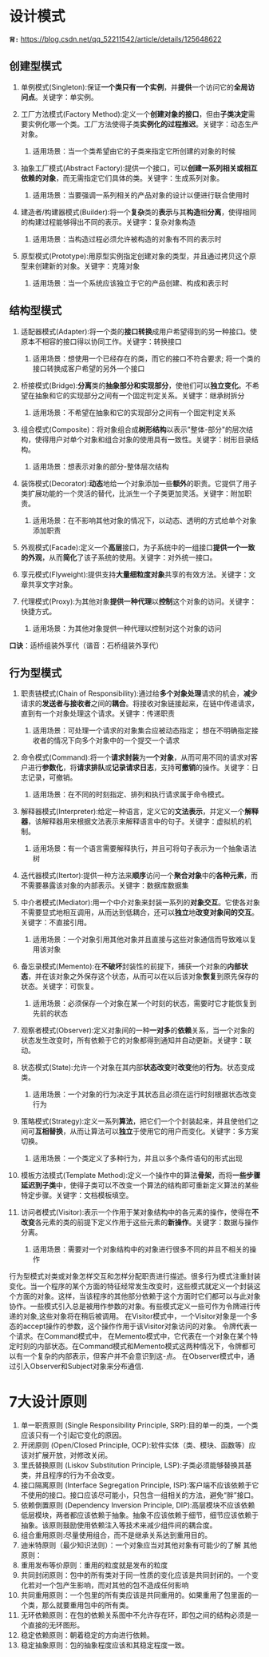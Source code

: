 # 设计模式
**`背:`** https://blog.csdn.net/qq_52211542/article/details/125648622

## 创建型模式
1. 单例模式(Singleton):保证**一个类只有一个实例**，并**提供**一个访问它的**全局访问点**。关键字：单实例。
2. 工厂方法模式(Factory Method):定义一个**创建对象的接口**，但由**子类决定**需要实例化哪一个类。工厂方法使得子类**实例化的过程推迟**。关键字：动态生产对象。
   1. 适用场景：当一个类希望由它的子类来指定它所创建的对象的时候

3. 抽象工厂模式(Abstract Factory):提供一个接口，可以**创建一系列相关或相互依赖的对象**，而无需指定它们具体的类。关键字：生成系列对象。
   1. 适用场景：当要强调一系列相关的产品对象的设计以便进行联合使用时

4. 建造者/构建器模式(Builder):将一个**复杂**类的**表示**与其**构造**相**分离**，使得相同的构建过程能够得出不同的表示。关键字：复杂对象构造
   1. 适用场景：当构造过程必须允许被构造的对象有不同的表示时

5. 原型模式(Prototype):用原型实例指定创建对象的类型，并且通过拷贝这个原型来创建新的对象。关键字：克隆对象
   1. 适用场景：当一个系统应该独立于它的产品创建、构成和表示时


## 结构型模式
1. 适配器模式(Adapter):将一个类的**接口转换**成用户希望得到的另一种接口。使原本不相容的接口得以协同工作。关键字：转换接口
   1. 适用场景：想使用一个已经存在的类，而它的接口不符合要求; 将一个类的接口转换成客户希望的另外一个接口

2. 桥接模式(Bridge):**分离**类的**抽象部分和实现部分**，使他们可以**独立变化**。不希望在抽象和它的实现部分之间有一个固定判定关系。关键字：继承树拆分
   1. 适用场景：不希望在抽象和它的实现部分之间有一个固定判定关系

3. 组合模式(Composite)：将对象组合成**树形结构**以表示"整体-部分"的层次结构，使得用户对单个对象和组合对象的使用具有一致性。关键字：树形目录结构。
   1. 适用场景：想表示对象的部分-整体层次结构

4. 装饰模式(Decorator):**动态**地给一个对象添加一些**额外**的职责。它提供了用子类扩展功能的一个灵活的替代，比派生一个子类更加灵活。关键字：附加职责。
   1. 适用场景：在不影响其他对象的情况下，以动态、透明的方式给单个对象添加职责

5. 外观模式(Facade):定义一个**高层**接口，为子系统中的一组接口**提供一个一致的外观**，从而**简化**了该子系统的使用。关键字：对外统一接口。
6. 享元模式(Flyweight):提供支持**大量细粒度对象**共享的有效方法。关键字：文章共享文字对象。
7. 代理模式(Proxy):为其他对象**提供一种代理**以**控制**这个对象的访问。关键字：快捷方式。
   1. 适用场景：为其他对象提供一种代理以控制对这个对象的访问


**口诀**：适桥组装外享代（谐音：石桥组装外享代）

## 行为型模式
1. 职责链模式(Chain of Responsibility):通过给**多个对象处理**请求的机会，**减少**请求的**发送者与接收者**之间的**耦合**。将接收对象链接起来，在链中传递请求，直到有一个对象处理这个请求。关键字：传递职责
   1. 适用场景：可处理一个请求的对象集合应被动态指定； 想在不明确指定接收者的情况下向多个对象中的一个提交一个请求
2. 命令模式(Command):将一个**请求封装**为**一个对象**，从而可用不同的请求对客户进行**参数化**，将**请求排队**或**记录请求日志**，支持**可撤销**的操作。关键字：日志记录，可撤销。
   1. 适用场景：在不同的时刻指定、排列和执行请求属于命令模式。

3. 解释器模式(Interpreter):给定一种语言，定义它的**文法表示**，并定义一个**解释器**，该解释器用来根据文法表示来解释语言中的句子。关键字：虚拟机的机制。
   1. 适用场景：有一个语言需要解释执行，并且可将句子表示为一个抽象语法树
4. 迭代器模式(Itertor):提供一种方法来**顺序**访问一个**聚合对象**中的**各种元素**，而不需要暴露该对象的内部表示。关键字：数据库数据集
5. 中介者模式(Mediator):用一个中介对象来封装一系列的**对象交互**。它使各对象不需要显式地相互调用，从而达到低耦合，还可以**独立**地**改变对象间的交互**。关键字：不直接引用。
   1. 适用场景：一个对象引用其他对象并且直接与这些对象通信而导致难以复用该对象
6. 备忘录模式(Memento):在**不破坏**封装性的前提下，捕获一个对象的**内部状态**，并在该对象之外保存这个状态，从而可以在以后该对象**恢复**到原先保存的状态。关键字：可恢复。
   1. 适用场景：必须保存一个对象在某一个时刻的状态，需要时它才能恢复到先前的状态
7. 观察者模式(Observer):定义对象间的一种**一对多**的**依赖**关系，当一个对象的状态发生改变时，所有依赖于它的对象都得到通知并自动更新。关键字：联动。
8. 状态模式(State):允许一个对象在其内部**状态改变**时**改变**他的**行为**。状态变成类。
   1. 适用场景：一个对象的行为决定于其状态且必须在运行时刻根据状态改变行为
9. 策略模式(Strategy):定义一系列**算法**，把它们一个个封装起来，并且使他们之间可**互相替换**，从而让算法可以**独立**于使用它的用户而变化。关键字：多方案切换。
   1. 适用场景：一个类定义了多种行为，并且以多个条件语句的形式出现
10. 模板方法模式(Template Method):定义一个操作中的算法**骨架**，而将**一些步骤延迟到子类**中，使得子类可以不改变一个算法的结构即可重新定义算法的某些特定步骤。关键字：文档模板填空。
11. 访问者模式(Visitor):表示一个作用于某对象结构中的各元素的操作，使得在**不改变**各元素的类的前提下定义作用于这些元素的**新操作**。关键字：数据与操作分离。
    1. 适用场景：需要对一个对象结构中的对象进行很多不同的并且不相关的操作




行为型模式对类或对象怎样交互和怎样分配职责进行描述。很多行为模式注重封装变化。当一个程序的某个方面的特征经常发生改变时，这些模式就定义一个封装这个方面的对象。这样，当该程序的其他部分依赖于这个方面时它们都可以与此对象协作。一些模式引入总是被用作参数的对象。有些模式定义一些可作为令牌进行传递的对象,这些对象将在稍后被调用。
在Visitor模式中，一个Visitor对象是一个多态的accept操作的参数，这个操作作用于该Visitor对象访问的对象。
令牌代表一个请求。在Command模式中，
在Memento模式中，它代表在一个对象在某个特定时刻的内部状态。在Command模式和Memento模式这两种情况下，令牌都可以有一个复杂的内部表示，但客户并不会意识到这-点。
在Observer模式中，通过引入Observer和Subject对象来分布通信.

# 7大设计原则
1. 单一职责原则 (Single Responsibility Principle, SRP):目的单一的类，一个类应该只有一个引起它变化的原因。
2. 开闭原则 (Open/Closed Principle, OCP):软件实体（类、模块、函数等）应该对扩展开放，对修改关闭。
3. 里氏替换原则 (Liskov Substitution Principle, LSP):子类必须能够替换其基类，并且程序的行为不会改变。
4. 接口隔离原则 (Interface Segregation Principle, ISP):客户端不应该依赖于它不使用的接口。接口应该尽可能小，只包含一组相关的方法，避免“胖”接口。
5. 依赖倒置原则 (Dependency Inversion Principle, DIP):高层模块不应该依赖低层模块，两者都应该依赖于抽象。抽象不应该依赖于细节，细节应该依赖于抽象。该原则鼓励使用依赖注入等技术来减少组件间的耦合度。
6. 组合重用原则:尽量使用组合，而不是继承关系达到重用目的。
7. 迪米特原则（最少知识法则）：一个对象应当对其他对象有可能少的了解
其他原则：
1. 重用发布等价原则：重用的粒度就是发布的粒度
2. 共同封闭原则：包中的所有类对于同一性质的变化应该是共同封闭的。一个变化若对一个包产生影响，而对其他的包不造成任何影响
3. 共同重用原则：一个包里的所有类应该是共同重用的。如果重用了包里面的一个类，那么就要重用包中的所有类。
4. 无环依赖原则：在包的依赖关系图中不允许存在环，即包之间的结构必须是一个直接的无环图形。
5. 稳定依赖原则：朝着稳定的方向进行依赖。
6. 稳定抽象原则：包的抽象程度应该和其稳定程度一致。

